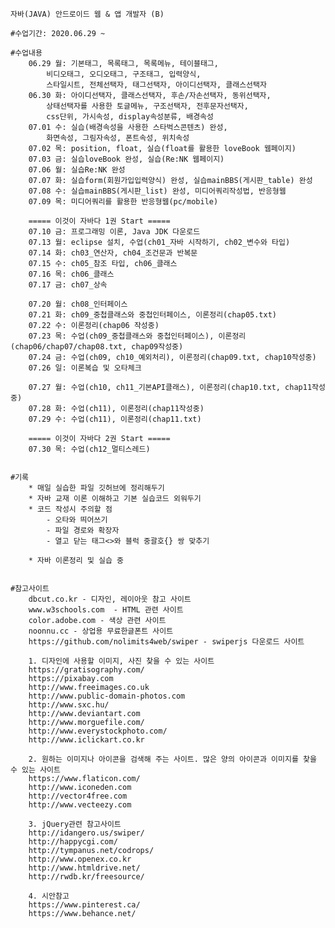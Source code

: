 ﻿
	자바(JAVA) 안드로이드 웹 & 앱 개발자 (B)

	#수업기간: 2020.06.29 ~

	#수업내용
		06.29 월: 기본태그, 목록태그, 목록메뉴, 테이블태그,
			비디오태그, 오디오태그, 구조태그, 입력양식,
			스타일시트, 전체선택자, 태그선택자, 아이디선택자, 클래스선택자
		06.30 화: 아이디선택자, 클래스선택자, 후손/자손선택자, 동위선택자,
			상태선택자를 사용한 토글메뉴, 구조선택자, 전후문자선택자,
			css단위, 가시속성, display속성분류, 배경속성
		07.01 수: 실습(배경속성을 사용한 스타벅스콘텐츠) 완성,
			화면속성, 그림자속성, 폰트속성, 위치속성
		07.02 목: position, float, 실습(float를 활용한 loveBook 웹페이지)
		07.03 금: 실습loveBook 완성, 실습(Re:NK 웹페이지)
		07.06 월: 실습Re:NK 완성
		07.07 화: 실습form(회원가입입력양식) 완성, 실습mainBBS(게시판_table) 완성
		07.08 수: 실습mainBBS(게시판_list) 완성, 미디어쿼리작성법, 반응형웹
		07.09 목: 미디어쿼리를 활용한 반응형웹(pc/mobile)

		===== 이것이 자바다 1권 Start =====
		07.10 금: 프로그래밍 이론, Java JDK 다운로드
		07.13 월: eclipse 설치, 수업(ch01_자바 시작하기, ch02_변수와 타입)
		07.14 화: ch03_연산자, ch04_조건문과 반복문
		07.15 수: ch05_참조 타입, ch06_클래스
		07.16 목: ch06_클래스
		07.17 금: ch07_상속

		07.20 월: ch08_인터페이스
		07.21 화: ch09_중첩클래스와 중첩인터페이스, 이론정리(chap05.txt)
		07.22 수: 이론정리(chap06 작성중)
		07.23 목: 수업(ch09_중첩클래스와 중첩인터페이스), 이론정리(chap06/chap07/chap08.txt, chap09작성중)
		07.24 금: 수업(ch09, ch10_예외처리), 이론정리(chap09.txt, chap10작성중)
		07.26 일: 이론복습 및 오타체크

		07.27 월: 수업(ch10, ch11_기본API클래스), 이론정리(chap10.txt, chap11작성중)
		07.28 화: 수업(ch11), 이론정리(chap11작성중)
		07.29 수: 수업(ch11), 이론정리(chap11.txt)

		===== 이것이 자바다 2권 Start =====
		07.30 목: 수업(ch12_멀티스레드)


	#기록
		* 매일 실습한 파일 깃허브에 정리해두기
		* 자바 교재 이론 이해하고 기본 실습코드 외워두기
		* 코드 작성시 주의할 점
			- 오타와 띄어쓰기
			- 파일 경로와 확장자
			- 열고 닫는 태그<>와 블럭 중괄호{} 쌍 맞추기
	
		* 자바 이론정리 및 실습 중


	#참고사이트
		dbcut.co.kr - 디자인, 레이아웃 참고 사이트
		www.w3schools.com  - HTML 관련 사이트
		color.adobe.com - 색상 관련 사이트
		noonnu.cc - 상업용 무료한글폰트 사이트
		https://github.com/nolimits4web/swiper - swiperjs 다운로드 사이트

		1. 디자인에 사용할 이미지, 사진 찾을 수 있는 사이트
		https://gratisography.com/
		https://pixabay.com
		http://www.freeimages.co.uk
		http://www.public-domain-photos.com
		http://www.sxc.hu/
		http://www.deviantart.com
		http://www.morguefile.com/
		http://www.everystockphoto.com/
		http://www.iclickart.co.kr

		2. 원하는 이미지나 아이콘을 검색해 주는 사이트. 많은 양의 아이콘과 이미지를 찾을 수 있는 사이트
		https://www.flaticon.com/
		http://www.iconeden.com
		http://vector4free.com
		http://www.vecteezy.com

		3. jQuery관련 참고사이트
		http://idangero.us/swiper/
		http://happycgi.com/
		http://tympanus.net/codrops/
		http://www.openex.co.kr
		http://www.htmldrive.net/
		http://rwdb.kr/freesource/

		4. 시안참고
		https://www.pinterest.ca/
		https://www.behance.net/
